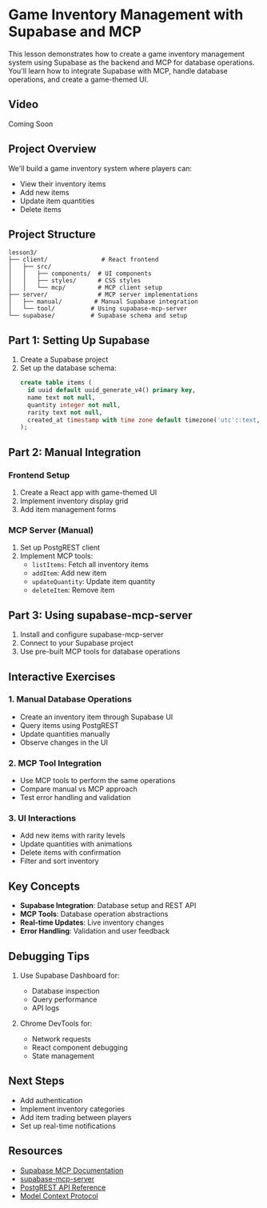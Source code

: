 # Game Inventory Management with Supabase and MCP

This lesson demonstrates how to create a game inventory management system using Supabase as the backend and MCP for database operations. You'll learn how to integrate Supabase with MCP, handle database operations, and create a game-themed UI.

## Video

Coming Soon

## Project Overview

We'll build a game inventory system where players can:
- View their inventory items
- Add new items
- Update item quantities
- Delete items

## Project Structure

```
lesson3/
├── client/               # React frontend
│   ├── src/
│   │   ├── components/  # UI components
│   │   ├── styles/      # CSS styles
│   │   └── mcp/         # MCP client setup
├── server/              # MCP server implementations
│   ├── manual/         # Manual Supabase integration
│   └── tool/          # Using supabase-mcp-server
└── supabase/          # Supabase schema and setup
```

## Part 1: Setting Up Supabase

1. Create a Supabase project
2. Set up the database schema:
   ```sql
   create table items (
     id uuid default uuid_generate_v4() primary key,
     name text not null,
     quantity integer not null,
     rarity text not null,
     created_at timestamp with time zone default timezone('utc'::text, now())
   );
   ```

## Part 2: Manual Integration

### Frontend Setup
1. Create a React app with game-themed UI
2. Implement inventory display grid
3. Add item management forms

### MCP Server (Manual)
1. Set up PostgREST client
2. Implement MCP tools:
   - `listItems`: Fetch all inventory items
   - `addItem`: Add new item
   - `updateQuantity`: Update item quantity
   - `deleteItem`: Remove item

## Part 3: Using supabase-mcp-server

1. Install and configure supabase-mcp-server
2. Connect to your Supabase project
3. Use pre-built MCP tools for database operations

## Interactive Exercises

### 1. Manual Database Operations
- Create an inventory item through Supabase UI
- Query items using PostgREST
- Update quantities manually
- Observe changes in the UI

### 2. MCP Tool Integration
- Use MCP tools to perform the same operations
- Compare manual vs MCP approach
- Test error handling and validation

### 3. UI Interactions
- Add new items with rarity levels
- Update quantities with animations
- Delete items with confirmation
- Filter and sort inventory

## Key Concepts

- **Supabase Integration**: Database setup and REST API
- **MCP Tools**: Database operation abstractions
- **Real-time Updates**: Live inventory changes
- **Error Handling**: Validation and user feedback

## Debugging Tips

1. Use Supabase Dashboard for:
   - Database inspection
   - Query performance
   - API logs

2. Chrome DevTools for:
   - Network requests
   - React component debugging
   - State management

## Next Steps

- Add authentication
- Implement inventory categories
- Add item trading between players
- Set up real-time notifications

## Resources

- [Supabase MCP Documentation](https://supabase.com/docs/guides/getting-started/mcp)
- [supabase-mcp-server](https://github.com/alexander-zuev/supabase-mcp-server)
- [PostgREST API Reference](https://postgrest.org/en/stable/api.html)
- [Model Context Protocol](https://modelcontextprotocol.io)
